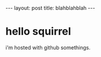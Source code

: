 

<html>
<body>
---
layout: post
title: blahblahblah
---
<h1>hello squirrel</h1>
<p>i'm hosted with github somethings.</p>
</body>
</html>
